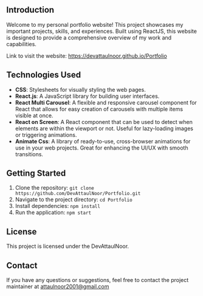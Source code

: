 ## Introduction
Welcome to my personal portfolio website! This project showcases my important projects, skills, and experiences. Built using ReactJS, this website is designed to provide a comprehensive overview of my work and capabilities.

Link to visit the website: https://devattaulnoor.github.io/Portfolio

## Technologies Used
- **CSS**: Stylesheets for visually styling the web pages.
- **React.js**: A JavaScript library for building user interfaces.
- **React Multi Carousel**: A flexible and responsive carousel component for React that allows for easy creation of carousels with multiple items visible at once.
- **React on Screen**: A React component that can be used to detect when elements are within the viewport or not. Useful for lazy-loading images or triggering animations.
- **Animate Css**: A library of ready-to-use, cross-browser animations for use in your web projects. Great for enhancing the UI/UX with smooth transitions.

## Getting Started
1. Clone the repository: `git clone https://github.com/DevAttaulNoor/Portfolio.git`
2. Navigate to the project directory: `cd Portfolio`
3. Install dependencies: `npm install`
4. Run the application: `npm start`

## License
This project is licensed under the DevAttaulNoor.

## Contact
If you have any questions or suggestions, feel free to contact the project maintainer at attaulnoor2001@gmail.com
